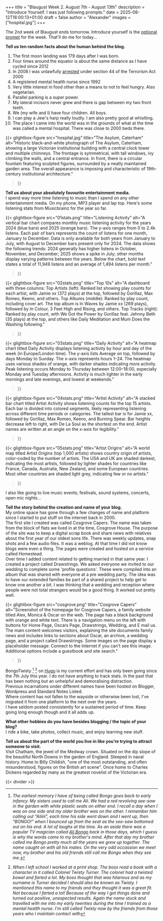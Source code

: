 +++
title = "Blaugust Week 2. August 7th - August 13th"
description = "Introduce Yourself. I was just following prompts."
date = 2025-08-12T16:00:13+01:00
draft = false
author = "Alexander"
images = ["hospital.jpg"]
+++

The 2nd week of Blaugust ends tomorrow. Introduce yourself is the [optional prompt](https://nerdgirlthoughts.game.blog/2025/07/25/blaugust-2025-calendar-weekly-prompts/) for the week.  That'll do me for today...


**Tell us ten random facts about the human behind the blog.**
1. The first moon landing was 179 days after I was born.
2. Four times around the equator is about the same distance as I have cycled since 2012
3. In 2008 I was unlawfully [arrested](https://www.bongotwisty.blog/blog/section-44/) under section 44 of the Terrorism Act 2000
4. A registered mental health nurse since 1992
5. Very little interest in food other than a means to not to feel hungry. Also vegetarian. 
6. Parallel parking is a super power. 
7. My lateral incisors never grew and there is gap between my two front teeth.
8. We (my wife and I) have four children. All boys. 
9. I can play a Jew's harp really loudly. I am also pretty good at whistling.
10. The place I came into the world was in the grounds of what at the time was called a mental hospital. There was close to 2000 beds there.   


{{< glightbox-figure 
   src="hospital.jpg" 
   title="The Asylum, Caterham"
   alt="Historic black-and-white photograph of The Asylum, Caterham, showing a large Victorian institutional building with a central clock tower and multiple chimneys. The frontage is symmetrical, with tall windows, ivy climbing the walls, and a central entrance. In front, there is a circular fountain featuring sculpted figures, surrounded by a neatly maintained garden area. The overall appearance is imposing and characteristic of 19th-century institutional architecture." 
>}}


**Tell us about your absolutely favourite entertainment media.**\
I spend way more time listening to music than I spend on any other entertainment media. On my phone, MP3 player and lap top. Here's some listening stats from Musicbrainz for the year so far. 

{{< glightbox-figure 
   src="01stats.png" 
   title="Listening Activity"
   alt="A vertical bar chart compares monthly music listening activity for the years 2024 (blue bars) and 2025 (orange bars). The y-axis ranges from 0 to 2.4k listens. Each pair of bars represents the count of listens for one month, January to December. Data is only available for both years from January to July, with August to December bars present only for 2024. The data shows the following trends: 2024 generally has higher listens in October, November, and December; 2025 shows a spike in July; other months display varying patterns between the years. Below the chart, bold text states a total of 11,949 listens and an average of 1,494 listens per month." 
>}}

{{< glightbox-figure 
   src="02stats.png" 
   title="Top 10s"
   alt="A dashboard with three columns: Top Artists (left): Ranked list showing play counts for each artist, with Jamie xx (372 plays) at the top, followed by Gorillaz, Max Romeo, Keeno, and others. Top Albums (middle): Ranked by play count, including cover art. The top album is In Waves by Jamie xx (269 plays), followed by In Colour, 3 Feet High and Rising, and others. Top Tracks (right): Ranked by play count, with We Got the Power by Gorillaz feat. Jehnny Beth (35 plays) at the top, and others like Daily Meditation and Mum Does the Washing following." 
>}}

{{< glightbox-figure 
   src="03stats.png" 
   title="Daily Activity"
   alt="A heatmap chart titled Daily Activity displays listening activity by hour and day of the week (in Europe/London time). The y-axis lists Average on top, followed by days Monday to Sunday. The x-axis represents hours 1–24. The heatmap uses various shades of orange, with darker shades indicating more activity. Peak listening occurs Monday to Thursday between 12:00–18:00, especially Monday and Tuesday afternoons. Activity is much lighter in the early mornings and late evenings, and lowest at weekends." 
>}}

{{< glightbox-figure 
   src="04stats.png" 
   title="Artist Activity"
   alt="A stacked bar chart titled Artist Activity shows listening counts for the top 15 artists. Each bar is divided into colored segments, likely representing listening across different time periods or categories. The tallest bar is for Jamie xx, followed by Gorillaz, Max Romeo, Keeno, and Burning Spear. Bar heights decrease left to right, with De La Soul as the shortest on the end. Artist names are written at an angle on the x-axis for legibility." 
>}}

{{< glightbox-figure 
   src="05stats.png" 
   title="Artist Origins"
   alt="A world map titled Artist Origins (top 1,000 artists) shows country origin of artists, color-coded by the number of artists. The USA and UK are shaded darkest, indicating the most artists, followed by lighter shades for countries like France, Canada, Australia, New Zealand, and some European countries. Most other countries are shaded light grey, indicating few or no artists." 
>}}

 I also like going to live music events; festivals, sound systems, concerts, open mic nights... 

**Tell the story behind the creation and name of your blog.**\
My online space has gone through a few changes of name and platform since I started to put stuff on the internet back in 2000.\
The first site I created was called Cosgrove Capers. The name was taken from the block of flats we lived in at the time, Cosgrove House. The purpose of the site was to keep a digital scrap book and share news with relatives about the first year of our oldest sons life. There was weekly updates, snap shots and a few audio files. It was a weblog. At that time I did not know blogs were even a thing. The pages were created and hosted on a service called Homestead. \
Over time I added content related to getting married in that same year. I created a project called Drawstrings. We asked everyone we invited to our wedding to complete some 'profile questions'. These were compiled into an album that was shared with everyone at a pre wedding party. The idea was to have our extended families be part of a shared project to help get to know one another a bit. I was thinking that a wedding and reception where people were not total strangers would be a good thing. It worked out pretty well.

{{< glightbox-figure 
   src="cosgrove.png" 
   title="Cosgrove Capers"
   alt="Screenshot of the homepage for Cosgrove Capers, a family website titled Alex, Monica & Oscar on the web. The page has a black background with orange and white text. There is a navigation menu on the left with buttons for Home Page, Oscars Page, Drawstrings, Wedding, and E mail us. The main content welcomes visitors, explaining the site documents family news and includes links to sections about Oscar, an archive, a wedding page, and a project called Drawstrings. Some images on the page display a placeholder message: Connect to the Internet if you can't see this image. Additional options include a guestbook and site search." 
>}}

BongoTwisty [^1] [^2] on [Hugo](https://gohugo.io) is my current effort and has only been going since the 7th July this year. I do not have anything to track stats. In the past that has been nothing but an unhelpful and demoralising distraction.\
Previous incarnations under different names have been hosted on Blogger, Wordpress and Standard Notes Listed.\
Where content has not fallen to the wayside or otherwise been lost, I've migrated it from one platform to the next over the years.\
I have seldom posted consistently for a sustained period of time. Keep going long enough though and it all adds up. 

**What other hobbies do you have besides blogging / the topic of your blog?**\
I ride a bike, take photos, collect music, and enjoy learning new stuff. 

**Tell us about the part of the world you live in like you’re trying to attract someone to visit.**\
Visit Chatham, the jewel of the Medway crown. Situated on the dip slope of the beautiful North Downs in the garden of England. Steeped in naval history. Home to Billy Childish, "one of the most outstanding, and often misunderstood, figures on the British art scene". Once home to Charles Dickens regarded by many as the greatest novelist of the Victorian era. 

{{< divider >}}

 [^1]: *The earliest memory I have of being called Bongo goes back to early infancy. My sisters used to call me Ali. We had a red revolving see-saw in the garden with white plastic seats on either end. I recall a day when I was on one side and my older brother was on the other. I remember him calling out "Aliiiii", each time his side went down and I went up, then "BONGO!" when I bounced up from the seat as the see-saw bottomed out on his end. A lot of laughs at the time. As an aside there was a popular TV magician called [Ali Bongo](https://en.wikipedia.org/wiki/Ali_Bongo_(magician)) back in those days, which I guess is why the words came to my brother's mind. After that day my brother called me Bongo pretty much all the years we grew up together. The name caught on with all his mates. On the very odd occassion we meet now, my brother and his old friends still call me Bongo when they see me.* 
 
 [^2]: *When I left school I worked at a print shop. The boss read a book with a character in it called Colonel Twisty Turner. The colonel had a twisted bowel and farted a lot. My boss thought that was hilarious and as my surname is Turner decided I should also be known as Twisty. I mentioned this name to my friends and they thought it was a great fit. Not because I farted a lot! Because of the way I got things done and turned out positive, unexpected results. Again the name stuck and travelled with me into my early twenties during the time I trained as a mental health nurse. I'm still called Twisty now by the friends from those years who I maintain contact with*

